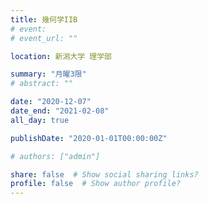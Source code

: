 ```yaml
---
title: 幾何学IIB
# event: 
# event_url: ""

location: 新潟大学 理学部

summary: "月曜3限"
# abstract: ""

date: "2020-12-07"
date_end: "2021-02-08"
all_day: true

publishDate: "2020-01-01T00:00:00Z"

# authors: ["admin"]

share: false  # Show social sharing links?
profile: false  # Show author profile?
---
```


